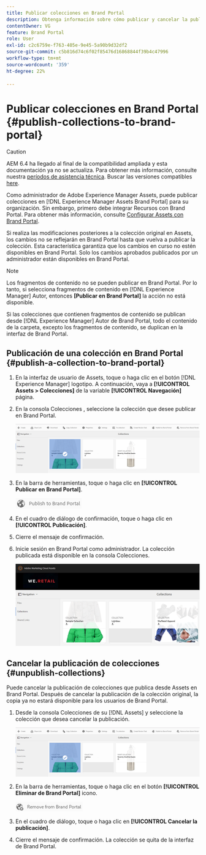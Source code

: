 ```yaml
---
title: Publicar colecciones en Brand Portal
description: Obtenga información sobre cómo publicar y cancelar la publicación de colecciones en Brand Portal.
contentOwner: VG
feature: Brand Portal
role: User
exl-id: c2c6759e-f763-405e-9e45-5a90b9d32df2
source-git-commit: c5b816d74c6f02f85476d16868844f39b4c47996
workflow-type: tm+mt
source-wordcount: '359'
ht-degree: 22%

---
```


# Publicar colecciones en Brand Portal {#publish-collections-to-brand-portal}

>[!CAUTION]
>
>AEM 6.4 ha llegado al final de la compatibilidad ampliada y esta documentación ya no se actualiza. Para obtener más información, consulte nuestra [períodos de asistencia técnica](https://helpx.adobe.com/es/support/programs/eol-matrix.html). Buscar las versiones compatibles [here](https://experienceleague.adobe.com/docs/).

Como administrador de Adobe Experience Manager Assets, puede publicar colecciones en [!DNL Experience Manager Assets Brand Portal] para su organización. Sin embargo, primero debe integrar Recursos con Brand Portal. Para obtener más información, consulte [Configurar Assets con Brand Portal](configure-aem-assets-with-brand-portal.md).

Si realiza las modificaciones posteriores a la colección original en Assets, los cambios no se reflejarán en Brand Portal hasta que vuelva a publicar la colección. Esta característica garantiza que los cambios en curso no estén disponibles en Brand Portal. Solo los cambios aprobados publicados por un administrador están disponibles en Brand Portal.

>[!NOTE]
>
>Los fragmentos de contenido no se pueden publicar en Brand Portal. Por lo tanto, si selecciona fragmentos de contenido en [!DNL Experience Manager] Autor, entonces **[Publicar en Brand Portal]** la acción no está disponible.
>
>Si las colecciones que contienen fragmentos de contenido se publican desde [!DNL Experience Manager] Autor de Brand Portal, todo el contenido de la carpeta, excepto los fragmentos de contenido, se duplican en la interfaz de Brand Portal.

## Publicación de una colección en Brand Portal {#publish-a-collection-to-brand-portal}

1. En la interfaz de usuario de Assets, toque o haga clic en el botón [!DNL Experience Manager] logotipo. A continuación, vaya a **[!UICONTROL Assets > Colecciones]** de la variable **[!UICONTROL Navegación]** página.
2. En la consola Colecciones , seleccione la colección que desee publicar en Brand Portal.

   ![select_collection](assets/select_collection.png)

3. En la barra de herramientas, toque o haga clic en **[!UICONTROL Publicar en Brand Portal]**.

   ![publish_to_bp_icon](assets/publish_to_bp_icon.png)

4. En el cuadro de diálogo de confirmación, toque o haga clic en **[!UICONTROL Publicación]**.
5. Cierre el mensaje de confirmación.
6. Inicie sesión en Brand Portal como administrador. La colección publicada está disponible en la consola Colecciones.

   ![published_collection](assets/published_collection.png)

## Cancelar la publicación de colecciones {#unpublish-collections}

Puede cancelar la publicación de colecciones que publica desde Assets en Brand Portal. Después de cancelar la publicación de la colección original, la copia ya no estará disponible para los usuarios de Brand Portal.

1. Desde la consola Colecciones de su [!DNL Assets] y seleccione la colección que desea cancelar la publicación.

   ![select_collection-1](assets/select_collection-1.png)

2. En la barra de herramientas, toque o haga clic en el botón **[!UICONTROL Eliminar de Brand Portal]** icono.

   ![remove_from_bp_icon](assets/remove_from_bp_icon.png)

3. En el cuadro de diálogo, toque o haga clic en **[!UICONTROL Cancelar la publicación]**.
4. Cierre el mensaje de confirmación. La colección se quita de la interfaz de Brand Portal.
